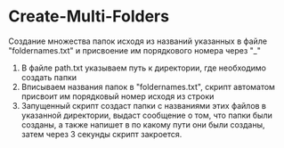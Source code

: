 # Create-Multi-Folders
Создание множества папок исходя из названий указанных в файле "foldernames.txt" и присвоение им порядкового номера через "_"

1. В файле path.txt указываем путь к директории, где необходимо создать папки
2. Вписываем названия папок в "foldernames.txt", скрипт автоматом присвоит им порядковый номер исходя из строки
3. Запущенный скрипт создаст папки с названиями этих файлов в указанной директории, выдаст сообщение о том, что папки были созданы, а также напишет в по какому пути они были созданы, затем через 3 секунды скрипт закроется.
